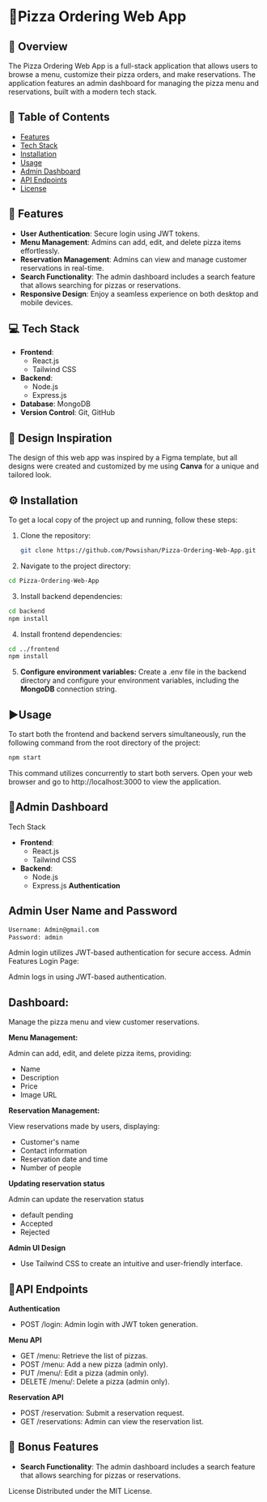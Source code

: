 # 🍕Pizza Ordering Web App

## 📝 Overview

The Pizza Ordering Web App is a full-stack application that allows users to browse a menu, customize their pizza orders, and make reservations. The application features an admin dashboard for managing the pizza menu and reservations, built with a modern tech stack.

## 📑 Table of Contents

- [Features](#features)
- [Tech Stack](#tech-stack)
- [Installation](#installation)
- [Usage](#usage)
- [Admin Dashboard](#admin-dashboard)
- [API Endpoints](#api-endpoints)
- [License](#license)

## 🎉 Features

- **User Authentication**: Secure login using JWT tokens.
- **Menu Management**: Admins can add, edit, and delete pizza items effortlessly.
- **Reservation Management**: Admins can view and manage customer reservations in real-time.
- **Search Functionality**: The admin dashboard includes a search feature that allows searching for pizzas or reservations.
- **Responsive Design**: Enjoy a seamless experience on both desktop and mobile devices.

## 💻 Tech Stack

- **Frontend**: 
  - React.js
  - Tailwind CSS
- **Backend**: 
  - Node.js
  - Express.js
- **Database**: MongoDB
- **Version Control**: Git, GitHub

## 🎨 Design Inspiration

The design of this web app was inspired by a Figma template, but all designs were created and customized by me using **Canva** for a unique and tailored look.


## ⚙️ Installation

To get a local copy of the project up and running, follow these steps:

1. Clone the repository:

   ```bash
   git clone https://github.com/Powsishan/Pizza-Ordering-Web-App.git

2. Navigate to the project directory:

```bash 
cd Pizza-Ordering-Web-App
```


3. Install backend dependencies:

```bash
cd backend
npm install
```

4. Install frontend dependencies:

```bash
cd ../frontend
npm install
```
5. **Configure environment variables:**
Create a .env file in the backend directory and configure your environment variables, including the **MongoDB** connection string.



## ▶️Usage

To start both the frontend and backend servers simultaneously, run the following command from the root directory of the project:

```bash
npm start
```

This command utilizes concurrently to start both servers. Open your web browser and go to http://localhost:3000 to view the application.




## 🔐**Admin Dashboard**
Tech Stack
- **Frontend**: 
  - React.js
  - Tailwind CSS
- **Backend**: 
  - Node.js
  - Express.js
**Authentication** 
## Admin User Name and Password
```bash
Username: Admin@gmail.com
Password: admin
```


Admin login utilizes JWT-based authentication for secure access.
Admin Features
Login Page:

Admin logs in using JWT-based authentication.

## Dashboard:

Manage the pizza menu and view customer reservations.

**Menu Management:**

Admin can add, edit, and delete pizza items, providing:
- Name 
- Description
- Price
- Image URL

**Reservation Management:**

View reservations made by users, displaying:

- Customer's name
- Contact information
- Reservation date and time
- Number of people

**Updating reservation status**

Admin can update the reservation status 
- default pending
- Accepted 
- Rejected 

**Admin UI Design**

- Use Tailwind CSS to create an intuitive and user-friendly interface.
## 📡API Endpoints
**Authentication**

- POST /login: Admin login with JWT token generation.


**Menu API**

- GET /menu: Retrieve the list of pizzas.
- POST /menu: Add a new pizza (admin only).
- PUT /menu/: Edit a pizza (admin only).
- DELETE /menu/: Delete a pizza (admin only).

**Reservation API**
- POST /reservation: Submit a reservation request.
- GET /reservations: Admin can view the reservation list.

## 🎉 Bonus Features

- **Search Functionality**: The admin dashboard includes a search feature that allows searching for pizzas or reservations.




License
Distributed under the MIT License.
